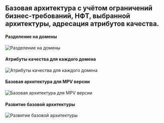 ## Базовая архитектура с учётом ограничений бизнес-требований, НФТ, выбранной архитектуры, адресация атрибутов качества.


#### Разделение на домены
<image src="/images/Базовая архитектура/Разделение на домены.png" alt="Разделение на домены">


#### Атрибуты качества для каждого домена
<image src="/images/Базовая архитектура/Атрибуты качества для каждого домена.png" alt="Атрибуты качества для каждого домена">


#### Базовая архитектура для MPV версии
<image src="/images/Базовая архитектура/Базовая архитектура для MPV версии.png" alt="Базовая архитектура для MPV версии">


#### Развитие базовой архитектуры
<image src="/images/Базовая архитектура/Развитие базовой архитектуры.png" alt="Развитие базовой архитектуры">



